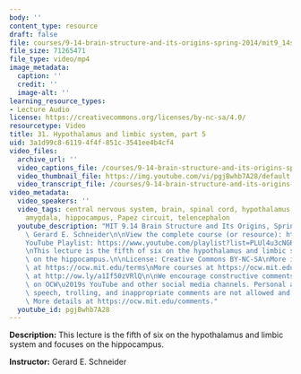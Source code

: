 ```yaml
---
body: ''
content_type: resource
draft: false
file: courses/9-14-brain-structure-and-its-origins-spring-2014/mit9_14s14_lec31_360p_16_9.mp4
file_size: 71265471
file_type: video/mp4
image_metadata:
  caption: ''
  credit: ''
  image-alt: ''
learning_resource_types:
- Lecture Audio
license: https://creativecommons.org/licenses/by-nc-sa/4.0/
resourcetype: Video
title: 31. Hypothalamus and limbic system, part 5
uid: 3a1d99c8-6119-4f4f-851c-3541ee4b4cf4
video_files:
  archive_url: ''
  video_captions_file: /courses/9-14-brain-structure-and-its-origins-spring-2014/mit9_14s14_lec31_captions.vtt
  video_thumbnail_file: https://img.youtube.com/vi/pgjBwhb7A28/default.jpg
  video_transcript_file: /courses/9-14-brain-structure-and-its-origins-spring-2014/mit9_14s14_lec31_transcript.pdf
video_metadata:
  video_speakers: ''
  video_tags: central nervous system, brain, spinal cord, hypothalamus, limbic system,
    amygdala, hippocampus, Papez circuit, telencephalon
  youtube_description: "MIT 9.14 Brain Structure and Its Origins, Spring 2014\nInstructor:\
    \ Gerard E. Schneider\n\nView the complete course (or resource): https://ocw.mit.edu/9-14S14\n\
    YouTube Playlist: https://www.youtube.com/playlist?list=PLUl4u3cNGP62ABe0O-0qtaHHxyKQi1ZwR\n\
    \nThis lecture is the fifth of six on the hypothalamus and limbic system and focuses\
    \ on the hippocampus.\n\nLicense: Creative Commons BY-NC-SA\nMore information\
    \ at https://ocw.mit.edu/terms\nMore courses at https://ocw.mit.edu\nSupport OCW\
    \ at http://ow.ly/a1If50zVRlQ\n\nWe encourage constructive comments and discussion\
    \ on OCW\u2019s YouTube and other social media channels. Personal attacks, hate\
    \ speech, trolling, and inappropriate comments are not allowed and may be removed.\
    \ More details at https://ocw.mit.edu/comments."
  youtube_id: pgjBwhb7A28
---
```

**Description:** This lecture is the fifth of six on the hypothalamus and limbic system and focuses on the hippocampus.

**Instructor:** Gerard E. Schneider